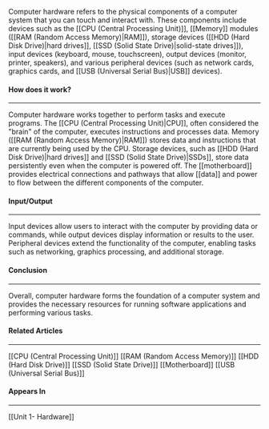 Computer hardware refers to the physical components of a computer system that you can touch and interact with. These components include devices such as the [[CPU  (Central Processing Unit)]], [[Memory]] modules ([[RAM (Random Access Memory)|RAM]]), storage devices ([[HDD (Hard Disk Drive)|hard drives]], [[SSD (Solid State Drive)|solid-state drives]]), input devices (keyboard, mouse, touchscreen), output devices (monitor, printer, speakers), and various peripheral devices (such as network cards, graphics cards, and [[USB (Universal Serial Bus)|USB]] devices).

#### How does it work?
<hr>
Computer hardware works together to perform tasks and execute programs. The [[CPU  (Central Processing Unit)|CPU]], often considered the "brain" of the computer, executes instructions and processes data. Memory ([[RAM (Random Access Memory)|RAM]]) stores data and instructions that are currently being used by the CPU. Storage devices, such as [[HDD (Hard Disk Drive)|hard drives]] and [[SSD (Solid State Drive)|SSDs]], store data persistently even when the computer is powered off. The [[motherboard]] provides electrical connections and pathways that allow [[data]] and power to flow between the different components of the computer.

#### Input/Output
<hr>
Input devices allow users to interact with the computer by providing data or commands, while output devices display information or results to the user. Peripheral devices extend the functionality of the computer, enabling tasks such as networking, graphics processing, and additional storage.

#### Conclusion
<hr>
Overall, computer hardware forms the foundation of a computer system and provides the necessary resources for running software applications and performing various tasks.

#### Related Articles
<hr>

[[CPU  (Central Processing Unit)]]
[[RAM (Random Access Memory)]]
[[HDD (Hard Disk Drive)]]
[[SSD (Solid State Drive)]]
[[Motherboard]]
[[USB (Universal Serial Bus)]]

#### Appears In
<hr>

[[Unit 1- Hardware]]
